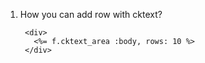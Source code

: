 1. How you can add row with cktext?
      
        <div>
          <%= f.cktext_area :body, rows: 10 %>
        </div>
